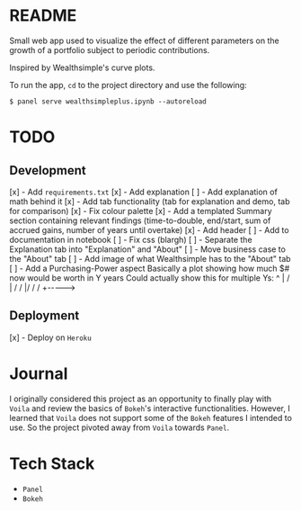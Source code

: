 # README
Small web app used to visualize the effect of different parameters on the 
growth of a portfolio subject to periodic contributions.

Inspired by Wealthsimple's curve plots.

To run the app, `cd` to the project directory and use the following:

`$ panel serve wealthsimpleplus.ipynb --autoreload`

# TODO
## Development
[x] - Add `requirements.txt`
[x] - Add explanation
[ ] - Add explanation of math behind it
[x] - Add tab functionality (tab for explanation and demo, tab for comparison)
[x] - Fix colour palette
[x] - Add a templated Summary section containing relevant findings (time-to-double, end/start, sum of accrued gains, number of years until overtake)
[x] - Add header
[ ] - Add to documentation in notebook
[ ] - Fix css (blargh)
[ ] - Separate the Explanation tab into "Explanation" and "About"
[ ] - Move business case to the "About" tab
[ ] - Add image of what Wealthsimple has to the "About" tab
[ ] - Add a Purchasing-Power aspect
    Basically a plot showing how much $# now would be worth in Y years
        Could actually show this for multiple Ys:
        ^
        |  /
        | / /
        |/ / /
        +----->

## Deployment
[x] - Deploy on `Heroku`

# Journal
I originally considered this project as an opportunity to finally play with `Voila` and review the basics of `Bokeh`'s interactive functionalities. However, I learned that `Voila` does not support some of the `Bokeh` features I intended to use. So the project pivoted away from `Voila` towards `Panel`.

# Tech Stack
- `Panel`
- `Bokeh`